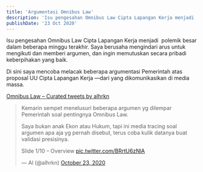 ```yaml
---
title: 'Argumentasi Omnibus Law'
description: 'Isu pengesahan Omnibus Law Cipta Lapangan Kerja menjadi  polemik besar dalam beberapa minggu terakhir. Saya berusaha mengindari arus untuk mengikuti dan memberi argumen, dan ingin memutuskan secara pribadi keberpihakan yang baik. Di sini saya mencoba melacak beberapa argumentasi Pemerintah atas proposal UU Cipta Lapangan Kerja —dari yang dikomunikasikan di media massa.'
publishDate: '23 Oct 2020'
---
```


Isu pengesahan Omnibus Law Cipta Lapangan Kerja menjadi  polemik besar dalam beberapa minggu terakhir. Saya berusaha mengindari arus untuk mengikuti dan memberi argumen, dan ingin memutuskan secara pribadi keberpihakan yang baik.

Di sini saya mencoba melacak beberapa argumentasi Pemerintah atas proposal UU Cipta Lapangan Kerja —dari yang dikomunikasikan di media massa.

[Omnibus Law – Curated tweets by alhrkn](https://twitter.com/alhrkn/timelines/1431380300660051972?ref_src=twsrc%5Etfw)

> Kemarin sempet menelusuri beberapa argumen yg dilempar Pemerintah soal pentingnya Omnibus Law.
> 
> Saya bukan anak Ekon atau Hukum, tapi ini media tracing soal argumen apa aja yg pernah disebut, terus coba kulik datanya buat validasi presisinya.
> 
> Slide 1/10 – Overview [pic.twitter.com/BRrtU6zNlA](https://t.co/BRrtU6zNlA)
> 
> — Al (@alhrkn) [October 23, 2020](https://twitter.com/alhrkn/status/1319623350797230085?ref_src=twsrc%5Etfw)